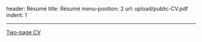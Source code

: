 header: Résumé
title: Résumé
menu-position: 2
url: upload/public-CV.pdf
indent: 1

---

[Two-page CV](upload/public-CV.pdf)
